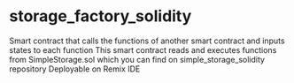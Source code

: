 # storage_factory_solidity
Smart contract that calls the functions of another smart contract and inputs states to each function
This smart contract reads and executes functions from SimpleStorage.sol which you can find on simple_storage_solidity repository
Deployable on Remix IDE 
